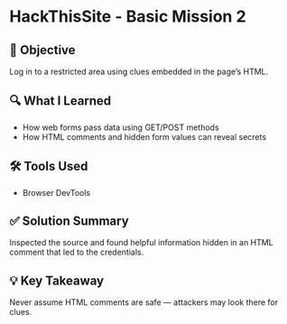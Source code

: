 # HackThisSite - Basic Mission 2

## 🧠 Objective
Log in to a restricted area using clues embedded in the page’s HTML.

## 🔍 What I Learned
- How web forms pass data using GET/POST methods
- How HTML comments and hidden form values can reveal secrets

## 🛠️ Tools Used
- Browser DevTools

## ✅ Solution Summary
Inspected the source and found helpful information hidden in an HTML comment that led to the credentials.

## 💡 Key Takeaway
Never assume HTML comments are safe — attackers may look there for clues.
